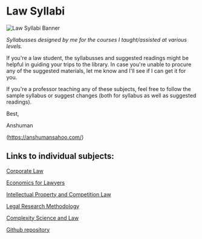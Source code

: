 # Law Syllabi


![Law Syllabi Banner](https://github.com/anshuman-law/law-syllabi/assets/141553332/afa7f3da-50fb-4695-851f-52bfcf0f3d33)



*Syllabusses designed by me for the courses I taught/assisted at various levels.*

If you're a law student, the syllabusses and suggested readings might be helpful in guiding your trips to the library. In case you're unable to procure any of the suggested materials, let me know and I'll see if I can get it for you.

If you're a professor teaching any of these subjects, feel free to follow the sample syllabus or suggest changes (both for syllabus as well as suggested readings).

Best, 

Anshuman

(https://anshumansahoo.com/)


## Links to individual subjects:

[Corporate Law](https://github.com/anshuman-law/law-syllabi/blob/main/Corporate-Law.md)

[Economics for Lawyers](https://github.com/anshuman-law/law-syllabi/blob/main/Economics-for-Lawyers.md)

[Intellectual Property and Competition Law](https://github.com/anshuman-law/law-syllabi/blob/main/IP-and-Competition-Law.md)

[Legal Research Methodology](https://github.com/anshuman-law/law-syllabi/blob/main/Legal-Research-Methodology.md)

[Complexity Science and Law](https://github.com/anshuman-law/law-syllabi/blob/main/legal-complexity.md)



[Github repository](https://github.com/anshuman-law/law-syllabi)
